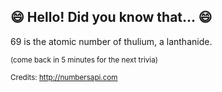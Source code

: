 ## 😄 Hello! Did you know that... 😄
69 is the atomic number of thulium, a lanthanide.

<sup>(come back in 5 minutes for the next trivia)</sup>


<sup>Credits: http://numbersapi.com</sup>
